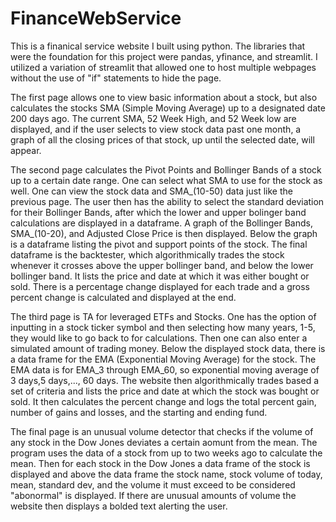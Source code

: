 # FinanceWebService

This is a finanical service website I built using python. The libraries that were the foundation for this project were pandas, yfinance, and streamlit.
I utilized a variation of streamlit that allowed one to host multiple webpages without the use of "if" statements to hide the page. 

The first page allows one to view basic information about a stock, but also calculates the stocks SMA (Simple Moving Average) up to a designated date 200 days ago.
The current SMA, 52 Week High, and 52 Week low are displayed, and if the user selects to view stock data past one month, a graph of all the closing prices of that 
stock, up until the selected date, will appear.

The second page calculates the Pivot Points and Bollinger Bands of a stock up to a certain date range. One can select what SMA to use for the stock as well. 
One can view the stock data and SMA_(10-50) data just like the previous page. The user then has the ability to select the standard deviation for their 
Bollinger Bands, after which the lower and upper bolinger band calculations are displayed in a dataframe. A graph of the Bollinger Bands, SMA_(10-20), and
Adjusted Close Price is then displayed. Below the graph is a dataframe listing the pivot and support points of the stock. The final dataframe is the backtester, 
which algorithmically trades the stock whenever it crosses above the upper bollinger band, and below the lower bollinger band. It lists the price and date at which
it was either bought or sold. There is a percentage change displayed for each trade and a gross percent change is calculated and displayed at the end. 

The third page is TA for leveraged ETFs and Stocks. One has the option of inputting in a stock ticker symbol and then selecting how many years, 1-5, they would
like to go back to for calculations. Then one can also enter a simulated amount of trading money. Below the displayed stock data, there is a data frame for the 
EMA (Exponential Moving Average) for the stock. The EMA data is for EMA_3 through EMA_60, so exponential moving average of 3 days,5 days,..., 60 days. The website
then algorithmically trades based a set of criteria and lists the price and date at which the stock was bought or sold. It then calculates the percent change and logs
the total percent gain, number of gains and losses, and the starting and ending fund. 

The final page is an unusual volume detector that checks if the volume of any stock in the Dow Jones deviates a certain aomunt from the mean. The program uses the
data of a stock from up to two weeks ago to calculate the mean. Then for each stock in the Dow Jones a data frame of the stock is displayed and above the data frame
the stock name, stock volume of today, mean, standard dev, and the volume it must exceed to be considered "abonormal" is displayed. If there are unusual amounts of volume
the website then displays a bolded text alerting the user. 

